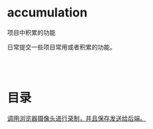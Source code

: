 # accumulation

项目中积累的功能

日常提交一些项目常用或者积累的功能。

<br />
<br />

# 目录

[调用浏览器摄像头进行录制，并且保存发送给后端。]("./recording/index.html")
